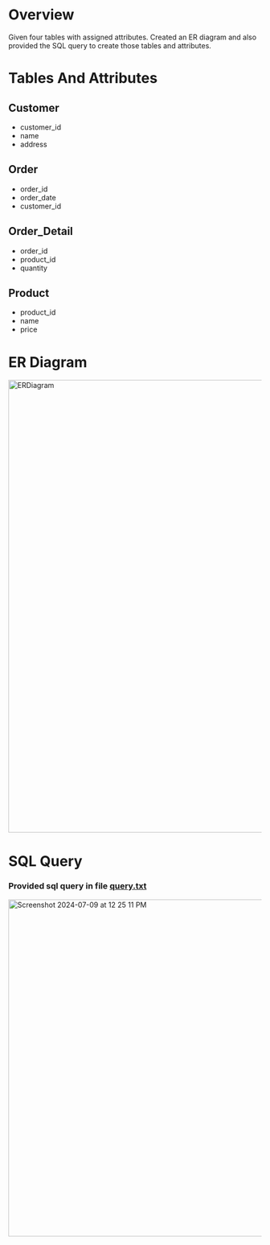 # Overview
Given four tables with assigned attributes. Created an ER diagram and also provided the SQL query to create those tables and attributes.

# Tables And Attributes
## Customer
- customer_id
- name
- address
## Order
- order_id
- order_date
- customer_id
## Order_Detail
- order_id
- product_id
- quantity
## Product
- product_id
- name
- price

# ER Diagram
<img width="900" alt="ERDiagram" src="https://github.com/saurabh-consultadd/Sql-Assignment/assets/174772884/fb3e5d8c-5c8d-4a75-b36c-7cc6201a0c59">

# SQL Query
### Provided sql query in file [query.txt](https://github.com/saurabh-consultadd/Sql-Assignment/blob/main/ER-Diagram/query.txt)
<img width="670" alt="Screenshot 2024-07-09 at 12 25 11 PM" src="https://github.com/saurabh-consultadd/Sql-Assignment/assets/174772884/72193401-2239-451d-a05c-df33044514c6">


